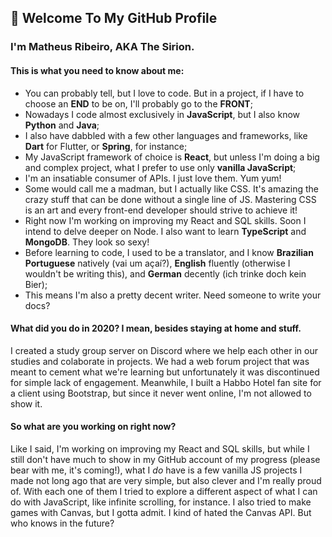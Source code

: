 ## 👋 Welcome To My GitHub Profile 
### I'm Matheus Ribeiro, AKA The Sirion. 

#### This is what you need to know about me:
- You can probably tell, but I love to code. But in a project, if I have to choose an **END** to be on, I'll probably go to the **FRONT**;
- Nowadays I code almost exclusively in **JavaScript**, but I also know **Python** and **Java**;
- I also have dabbled with a few other languages and frameworks, like **Dart** for Flutter, or **Spring**, for instance;
- My JavaScript framework of choice is **React**, but unless I'm doing a big and complex project, what I prefer to use only **vanilla JavaScript**;
- I'm an insatiable consumer of APIs. I just love them. Yum yum!
- Some would call me a madman, but I actually like CSS. It's amazing the crazy stuff that can be done without a single line of JS. Mastering CSS is an art and every front-end developer should strive to achieve it!
- Right now I'm working on improving my React and SQL skills. Soon I intend to delve deeper on Node. I also want to learn **TypeScript** and **MongoDB**. They look so sexy!
- Before learning to code, I used to be a translator, and I know **Brazilian Portuguese** natively (vai um açaí?), **English** fluently (otherwise I wouldn't be writing this), and **German** decently (ich trinke doch kein Bier);
- This means I'm also a pretty decent writer. Need someone to write your docs?
#### What did you do in 2020? I mean, besides staying at home and stuff.
I created a study group server on Discord where we help each other in our studies and colaborate in projects. We had a web forum project that was meant to cement what we're learning but unfortunately it was discontinued for simple lack of engagement. Meanwhile, I built a Habbo Hotel fan site for a client using Bootstrap, but since it never went online, I'm not allowed to show it.
#### So what are you working on right now?
Like I said, I'm working on improving my React and SQL skills, but while I still don't have much to show in my GitHub account of my progress (please bear with me, it's coming!), what I *do* have is a few vanilla JS projects I made not long ago that are very simple, but also clever and I'm really proud of. With each one of them I tried to explore a different aspect of what I can do with JavaScript, like infinite scrolling, for instance. I also tried to make games with Canvas, but I gotta admit. I kind of hated the Canvas API. But who knows in the future? 
